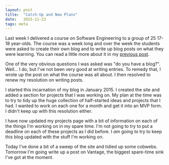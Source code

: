 ```yaml
---
layout: post
title:  "Catch-Up and New Plans"
date:   2015-11-23
tags: meta
---
```

Last week I delivered a course on Software Engineering to a group of 25 17-18 year-olds. The course was a week long and over the week the students were asked to create their own blog and to write up blog posts on what they were learning. You can read a little more about it in my [previous post](/2015/11/23/cs_and_se_at_vp/).

One of the very obvious questions I was asked was "do you have a blog?". Well... I do, but I've not been very good at writing entries. To remedy that, I wrote up the post on what the course was all about. I then resolved to renew my resolution on writing posts.

I started this incarnation of my blog in January 2015. I created the site and added a section for projects that I was working on. My plan at the time was to try to tidy up the huge collection of half-started ideas and projects that I had. I wanted to work on each one for a month and get it into an MVP form. I didn't keep up with this resolution either.

I have now updated my projects page with a bit of information on each of the things I'm working on in my spare time. I'm not going to try to put a deadline on each of these projects as I did before. I _am_ going to try to keep this blog updated with the stuff I'm working on.

Today I've done a bit of a sweep of the site and tidied up some cobwebs. Tomorrow I'm going write up a post on Vantage, the biggest spare-time sink I've got at the moment.
